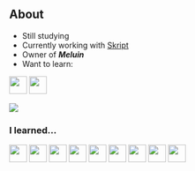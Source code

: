 ## About
- Still studying
- Currently working with <a href="https://skunity.com/">Skript</a>
- Owner of ***Meluin***
- Want to learn: <br>
<p>
<img width ='32px' src='https://raw.githubusercontent.com/rahulbanerjee26/githubAboutMeGenerator/main/icons/cpp.svg'>
 <img width ='32px' src='https://mpng.subpng.com/20190111/thz/kisspng-mongodb-logo-database-nosql-postgresql-how-to-create-an-outstanding-tech-stack-clickup-bl-5c391bdf9cff48.4731136215472465596431.jpg'>
</p>

 ![](https://github-readme-stats.vercel.app/api/top-langs/?username=RisDN&theme=tokyonight)

### I learned...
<p>
<img width ='32px' src='https://raw.githubusercontent.com/rahulbanerjee26/githubAboutMeGenerator/main/icons/html.svg'> 
<img width ='32px' src='https://raw.githubusercontent.com/rahulbanerjee26/githubAboutMeGenerator/main/icons/css.svg'>
<img width ='32px' src='https://raw.githubusercontent.com/rahulbanerjee26/githubAboutMeGenerator/main/icons/javascript.svg'>
<img width ='32px' src='https://miro.medium.com/max/800/1*bc9pmTiyKR0WNPka2w3e0Q.png'>
<img width ='32px' src='https://raw.githubusercontent.com/rahulbanerjee26/githubAboutMeGenerator/main/icons/python.svg'>
<img width ='32px' src='https://media.forgecdn.net/avatars/thumbnails/71/627/120/120/636163282994452816.png'>
<img width ='32px' src='https://www.freepnglogos.com/uploads/logo-mysql-png/logo-mysql-mysql-logo-png-images-are-download-crazypng-21.png'>
<img width ='32px' src='https://raw.githubusercontent.com/rahulbanerjee26/githubAboutMeGenerator/main/icons/csharp.svg'>
<img width ='32px' src='https://logowiki.net/uploads/logo/j/java.svg'>
</p>
